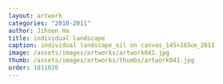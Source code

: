 ```yaml
---
layout: artwork
categories: "2010-2011"
author: Jihoon Ha
title: individual landscape
caption: individual landscape_oil on canvas_145×165㎝_2011
image: /assets/images/artworks/artwork041.jpg
thumb: /assets/images/artworks/thumbs/artwork041.jpg
order: 1011026
---
```

